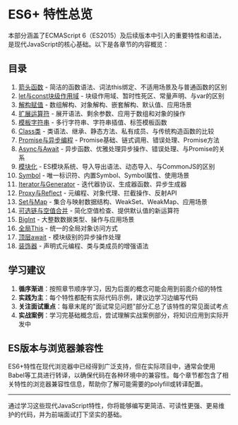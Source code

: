 # ES6+ 特性总览

本部分涵盖了ECMAScript 6（ES2015）及后续版本中引入的重要特性和语法，是现代JavaScript的核心基础。以下是各章节的内容概览：

## 目录

1. [箭头函数](./01-箭头函数.md) - 简洁的函数语法、词法this绑定、不适用场景及与普通函数的区别
2. [let与const块级作用域](./02-let与const块级作用域.md) - 块级作用域、暂时性死区、常量声明、与var的区别
3. [解构赋值](./03-解构赋值.md) - 数组解构、对象解构、嵌套解构、默认值、应用场景
4. [扩展运算符](./04-扩展运算符.md) - 展开语法、剩余参数、应用于数组和对象的操作
5. [模板字符串](./05-模板字符串.md) - 多行字符串、字符串插值、标签模板函数
6. [Class类](./06-Class类.md) - 类语法、继承、静态方法、私有成员、与传统构造函数的比较
7. [Promise与异步编程](./07-Promise与异步编程.md) - Promise基础、链式调用、错误处理、Promise方法
8. [Async与Await](./08-Async与Await.md) - 异步函数、优雅处理异步操作、错误处理、与Promise的关系
9. [模块化](./09-模块化.md) - ES模块系统、导入导出语法、动态导入、与CommonJS的区别
10. [Symbol](./10-Symbol.md) - 唯一标识符、内置Symbol、Symbol属性、使用场景
11. [Iterator与Generator](./11-Iterator与Generator.md) - 迭代器协议、生成器函数、异步生成器
12. [Proxy与Reflect](./12-Proxy与Reflect.md) - 元编程、对象代理、拦截操作、反射API
13. [Set与Map](./13-Set与Map.md) - 集合与映射数据结构、WeakSet、WeakMap、应用场景
14. [可选链与空值合并](./14-可选链与空值合并.md) - 简化空值检查、提供默认值的新运算符
15. [BigInt](./15-BigInt.md) - 大整数数据类型、操作与应用场景
16. [全局This](./16-全局This.md) - 统一的全局对象访问方式
17. [顶层await](./17-顶层await.md) - 模块级别的异步操作处理
18. [装饰器](./18-装饰器.md) - 声明式元编程、类与类成员的增强语法

## 学习建议

1. **循序渐进**：按照章节顺序学习，因为后面的概念可能会用到前面介绍的特性
2. **实践为主**：每个特性都配有实际代码示例，建议边学习边编写代码
3. **关注面试重点**：每章末尾的"面试常见问题"部分汇总了该特性的常见面试考点
4. **实战案例**：学习完基础概念后，尝试理解实战案例部分，将知识应用到实际开发中

## ES版本与浏览器兼容性

ES6+特性在现代浏览器中已经得到广泛支持，但在实际项目中，通常会使用Babel等工具进行转译，以确保代码在各种环境中的兼容性。每个章节都包含了相关特性的浏览器兼容性信息，帮助你了解可能需要的polyfill或转译配置。

---

通过学习这些现代JavaScript特性，你将能够编写更简洁、可读性更强、更易维护的代码，并为前端面试打下坚实的基础。